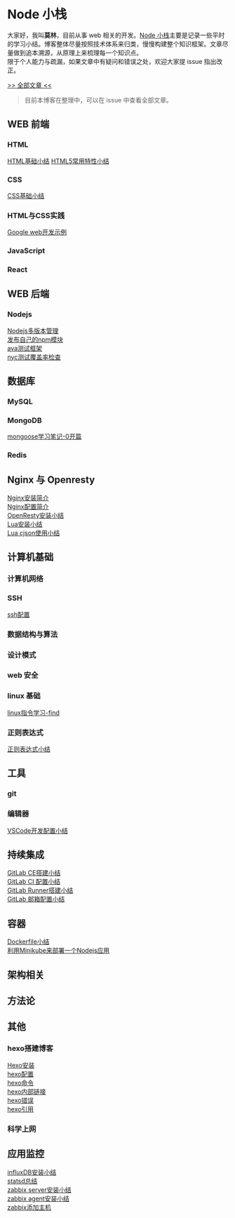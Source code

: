 # Node 小栈

大家好，我叫**莫林**，目前从事 web 相关的开发。[Node 小栈](http://blog.gezhiqiang.com)主要是记录一些平时的学习小结。博客整体尽量按照技术体系来归类，慢慢构建整个知识框架。文章尽量做到追本溯源，从原理上来梳理每一个知识点。  
限于个人能力与疏漏，如果文章中有疑问和错误之处，欢迎大家提 issue 指出改正。

[>> 全部文章 <<](https://github.com/gedennis/blog/issues)

> 目前本博客在整理中，可以在 issue 中查看全部文章。

## WEB 前端

### HTML
[HTML基础小结]()
[HTML5常用特性小结]()    
### CSS
[CSS基础小结]()

### HTML与CSS实践
[Google web开发示例]()
### JavaScript

### React

## WEB 后端

### Nodejs
[Nodejs多版本管理](./02.web后端/1.Nodejs/1.node多版本管理.md)  
[发布自己的npm模块]()  
[ava测试框架]()  
[nyc测试覆盖率检查]()  
## 数据库
### MySQL

### MongoDB
[mongoose学习笔记-0开篇]()
### Redis

## Nginx 与 Openresty
[Nginx安装简介]()  
[Nginx配置简介]()  
[OpenResty安装小结]()  
[Lua安装小结]()  
[Lua cjson使用小结]()  
## 计算机基础

### 计算机网络
### SSH
[ssh配置]()  
### 数据结构与算法

### 设计模式

### web 安全

### linux 基础
[linux指令学习-find]()  
### 正则表达式
[正则表达式小结]()  
## 工具
### git
### 编辑器
[VSCode开发配置小结]()    
## 持续集成
[GitLab CE搭建小结]()    
[GitLab CI 配置小结]()    
[GitLab Runner搭建小结]()    
[GitLab 邮箱配置小结]()   
## 容器
[Dockerfile小结]()    
[利用Minikube来部署一个Nodejs应用]()  
## 架构相关

## 方法论

## 其他
### hexo搭建博客
[Hexo安装]()  
[hexo配置]()  
[hexo命令]()  
[hexo内部链接]()  
[hexo错误]()  
[hexo引用]()  
### 科学上网

## 应用监控
[influxDB安装小结]()  
[statsd总结]()  
[zabbix server安装小结]()  
[zabbix agent安装小结]()  
[zabbix添加主机]()  

